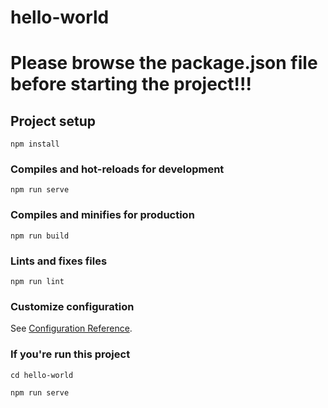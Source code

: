 # hello-world

# **Please browse the package.json file before starting the project!!!**


## Project setup
```
npm install
```

### Compiles and hot-reloads for development
```
npm run serve
```

### Compiles and minifies for production
```
npm run build
```

### Lints and fixes files
```
npm run lint
```

### Customize configuration
See [Configuration Reference](https://cli.vuejs.org/config/).

### If you're run this project
```
cd hello-world

npm run serve
```

